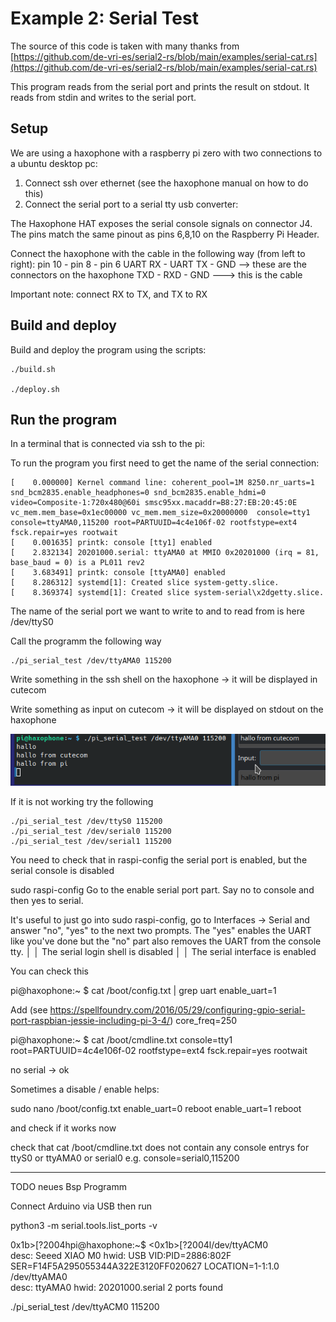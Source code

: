 # Example 2: Serial Test
The source of this code is taken with many thanks from [https://github.com/de-vri-es/serial2-rs/blob/main/examples/serial-cat.rs](https://github.com/de-vri-es/serial2-rs/blob/main/examples/serial-cat.rs)

This program reads from the serial port and prints the result on stdout. It reads from stdin and writes to the serial port.

## Setup
We are using a haxophone with a raspberry pi zero with two connections to a ubuntu desktop pc:
1. Connect ssh over ethernet (see the haxophone manual on how to do this)
2. Connect the serial port to a serial tty usb converter:

The Haxophone HAT exposes the serial console signals on connector J4. The pins match the same pinout as pins 6,8,10 on the Raspberry Pi Header. 

Connect the haxophone with the cable in the following way (from left to right):
pin 10 - pin 8 - pin 6
UART RX - UART TX - GND --> these are the connectors on the haxophone
TXD - RXD - GND ---> this is the cable

Important note: connect RX to TX, and TX to RX

## Build and deploy
Build and deploy the program using the scripts:

```
./build.sh

./deploy.sh
```

## Run the program
In a terminal that is connected via ssh to the pi:

To run the program you first need to get the name of the serial connection:

```
[    0.000000] Kernel command line: coherent_pool=1M 8250.nr_uarts=1 snd_bcm2835.enable_headphones=0 snd_bcm2835.enable_hdmi=0 video=Composite-1:720x480@60i smsc95xx.macaddr=B8:27:EB:20:45:0E vc_mem.mem_base=0x1ec00000 vc_mem.mem_size=0x20000000  console=tty1 console=ttyAMA0,115200 root=PARTUUID=4c4e106f-02 rootfstype=ext4 fsck.repair=yes rootwait
[    0.001635] printk: console [tty1] enabled
[    2.832134] 20201000.serial: ttyAMA0 at MMIO 0x20201000 (irq = 81, base_baud = 0) is a PL011 rev2
[    3.683491] printk: console [ttyAMA0] enabled
[    8.286312] systemd[1]: Created slice system-getty.slice.
[    8.369374] systemd[1]: Created slice system-serial\x2dgetty.slice.

```

The name of the serial port we want to write to and to read from is here /dev/ttyS0

Call the programm the following way 

```
./pi_serial_test /dev/ttyAMA0 115200

```

Write something in the ssh shell on the haxophone -> it will be displayed in cutecom

Write something as input on cutecom -> it will be displayed on stdout on the haxophone

![](./serial_test_run.png)


If it is not working try the following

```
./pi_serial_test /dev/ttyS0 115200
./pi_serial_test /dev/serial0 115200
./pi_serial_test /dev/serial1 115200

```

You need to check that in raspi-config the serial port is enabled, but the serial console is disabled


sudo raspi-config
Go to the enable serial port part.
Say no to console and then yes to serial.

It's useful to just go into sudo raspi-config, go to Interfaces -> Serial and answer "no", "yes" to the next two prompts. The "yes" enables the UART like you've done but the "no" part also removes the UART from the console tty.
                                                          │ 
                                          │ The serial login shell is disabled                       │ 
                                          │ The serial interface is enabled  

You can check this 

pi@haxophone:~ $ cat /boot/config.txt | grep uart
enable_uart=1

Add (see https://spellfoundry.com/2016/05/29/configuring-gpio-serial-port-raspbian-jessie-including-pi-3-4/)
core_freq=250 

pi@haxophone:~ $ cat /boot/cmdline.txt 
console=tty1 root=PARTUUID=4c4e106f-02 rootfstype=ext4 fsck.repair=yes rootwait


no serial -> ok

Sometimes a disable / enable helps:

sudo nano /boot/config.txt
enable_uart=0
reboot
enable_uart=1
reboot

and check if it works now

check that 
cat /boot/cmdline.txt 
does not contain any console entrys for ttyS0 or ttyAMA0 or serial0 e.g.
console=serial0,115200



------------
TODO neues Bsp Programm

Connect Arduino via USB
then run 

python3 -m serial.tools.list_ports -v

0x1b>[?2004hpi@haxophone:~$ <0x1b>[?2004l/dev/ttyACM0        
    desc: Seeed XIAO M0
    hwid: USB VID:PID=2886:802F SER=F14F5A295055344A322E3120FF020627 LOCATION=1-1:1.0
/dev/ttyAMA0        
    desc: ttyAMA0
    hwid: 20201000.serial
2 ports found

./pi_serial_test /dev/ttyACM0 115200


